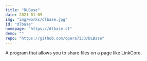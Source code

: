 ```yaml
---
title: "DLBase"
date: 2021-01-09
img: "img/works/dlbase.jpg"
id: "dlbase"
homepage: "https://dlbase.cf"
demo: ""
repo: "https://github.com/opera7133/DLBase"
---
```

A program that allows you to share files on a page like LinkCore.